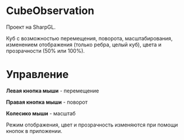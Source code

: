 # CubeObservation
Проект на SharpGL.

Куб с возможностью перемещения, поворота, масштабирования, изменением отображения (только ребра, целый куб), цвета и прозрачности (50% или 100%).

# Управление
**Левая кнопка мыши** - перемещение

**Правая кнопка мыши** - поворот

**Колесико мыши** - масштаб

Режим отображения, цвет и прозрачность изменяются при помощи кнопок в приложении.

